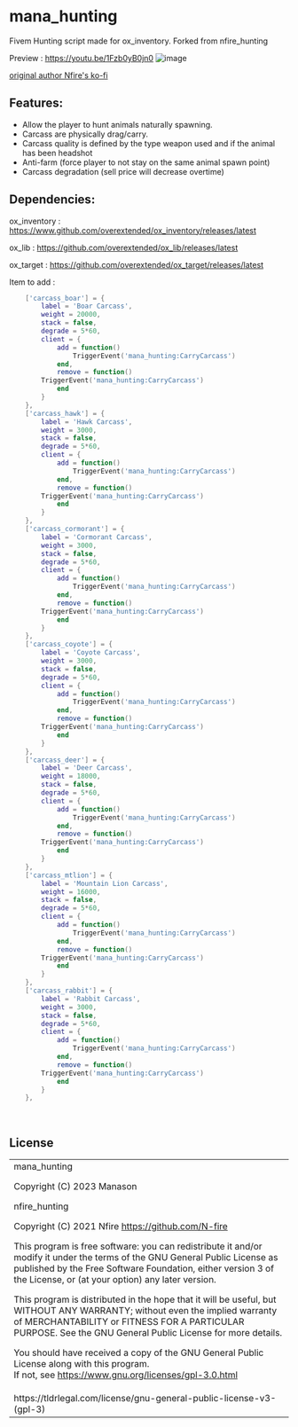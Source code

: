 # mana_hunting
Fivem Hunting script made for ox_inventory. Forked from nfire_hunting

Preview : https://youtu.be/1Fzb0yB0jn0
![image](https://user-images.githubusercontent.com/55892717/163342386-b07ff6ee-0316-4f18-a060-727fdc35afed.png)

[original author Nfire's ko-fi](https://ko-fi.com/O4O87T3LC)

## Features:
- Allow the player to hunt animals naturally spawning.
- Carcass are physically drag/carry.
- Carcass quality is defined by the type weapon used and if the animal has been headshot
- Anti-farm (force player to not stay on the same animal spawn point)
- Carcass degradation (sell price will decrease overtime)

## Dependencies:
ox_inventory : https://www.github.com/overextended/ox_inventory/releases/latest

ox_lib : https://github.com/overextended/ox_lib/releases/latest

ox_target : https://github.com/overextended/ox_target/releases/latest

Item to add :
```lua
	['carcass_boar'] = {
		label = 'Boar Carcass',
		weight = 20000,
		stack = false,
		degrade = 5*60,
		client = {
            add = function()
                TriggerEvent('mana_hunting:CarryCarcass')
            end,
            remove = function()
		TriggerEvent('mana_hunting:CarryCarcass')
            end
        }
	},
	['carcass_hawk'] = {
		label = 'Hawk Carcass',
		weight = 3000,
		stack = false,
		degrade = 5*60,
		client = {
            add = function()
                TriggerEvent('mana_hunting:CarryCarcass')
            end,
            remove = function()
		TriggerEvent('mana_hunting:CarryCarcass')
            end
        }
	},
	['carcass_cormorant'] = {
		label = 'Cormorant Carcass',
		weight = 3000,
		stack = false,
		degrade = 5*60,
		client = {
            add = function()
                TriggerEvent('mana_hunting:CarryCarcass')
            end,
            remove = function()
		TriggerEvent('mana_hunting:CarryCarcass')
            end
        }
	},
	['carcass_coyote'] = {
		label = 'Coyote Carcass',
		weight = 3000,
		stack = false,
		degrade = 5*60,
		client = {
            add = function()
                TriggerEvent('mana_hunting:CarryCarcass')
            end,
            remove = function()
		TriggerEvent('mana_hunting:CarryCarcass')
            end
        }
	},
	['carcass_deer'] = {
		label = 'Deer Carcass',
		weight = 18000,
		stack = false,
		degrade = 5*60,
		client = {
            add = function()
                TriggerEvent('mana_hunting:CarryCarcass')
            end,
            remove = function()
		TriggerEvent('mana_hunting:CarryCarcass')
            end
        }
	},
	['carcass_mtlion'] = {
		label = 'Mountain Lion Carcass',
		weight = 16000,
		stack = false,
		degrade = 5*60,
		client = {
            add = function()
                TriggerEvent('mana_hunting:CarryCarcass')
            end,
            remove = function()
		TriggerEvent('mana_hunting:CarryCarcass')
            end
        }
	},
	['carcass_rabbit'] = {
		label = 'Rabbit Carcass',
		weight = 3000,
		stack = false,
		degrade = 5*60,
		client = {
            add = function()
                TriggerEvent('mana_hunting:CarryCarcass')
            end,
            remove = function()
		TriggerEvent('mana_hunting:CarryCarcass')
            end
        }
	},
```

<br><h2>License</h2>
<table><tr><td>
mana_hunting

Copyright (C) 2023 Manason

nfire_hunting

Copyright (C) 2021	Nfire <https://github.com/N-fire>


This program is free software: you can redistribute it and/or modify it under the terms of the GNU General Public License as published by the Free Software Foundation, either version 3 of the License, or (at your option) any later version.


This program is distributed in the hope that it will be useful, but WITHOUT ANY WARRANTY; without even the implied warranty of MERCHANTABILITY or FITNESS FOR A PARTICULAR PURPOSE.  See the GNU General Public License for more details.


You should have received a copy of the GNU General Public License along with this program.  
If not, see <https://www.gnu.org/licenses/gpl-3.0.html>
</td></tr>
<tr><td>
<font align='center'>https://tldrlegal.com/license/gnu-general-public-license-v3-(gpl-3)</font>
</td></td></table>
